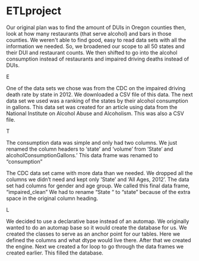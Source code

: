 # ETLproject

Our original plan was to find the amount of DUIs in Oregon counties then, look at how many restaurants (that serve alcohol) and bars in those counties. We weren't able to find good, easy to read data sets with all the information we needed. So, we broadened our scope to all 50 states and their DUI and restaurant counts. We then shifted to go into the alcohol consumption instead of restaurants and impaired driving deaths instead of DUIs.

E

One of the data sets we chose was from the CDC on the impaired driving death rate by state in 2012. We downloaded a CSV file of this data. The next data set we used was a ranking of the states by their alcohol consumption in gallons. This data set was created for an article using data from the National Institute on Alcohol Abuse and Alcoholism. This was also a CSV file.

T

The consumption data was simple and only had two columns. We just renamed the column headers to ‘state’ and ‘volume’ from ‘State’ and alcoholConsumptionGallons.’ This data frame was renamed to “consumption”

The CDC data set came with more data than we needed. We dropped all the columns we didn’t need and kept only ’State’ and ‘All Ages, 2012’. The  data set had columns for gender and age group. We called this final data frame, “impaired_clean” We had to rename “State “ to “state” because of the extra space in the original column heading.

L

We decided to use a declarative base instead of an automap. We originally wanted to do an automap base so it would create the database for us. We created the classes to serve as an anchor point for our tables. Here we defined the columns and what dtype would live there. After that we created the engine. Next we created a for loop to go through the data frames we created earlier. This filled the database.
